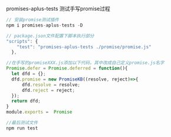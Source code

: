promises-aplus-tests 测试手写promise过程

```javascript
// 安装promise测试插件
npm i promises-aplus-tests -D
```

```javascript
// package.json文件配置下脚本执行部分
"scripts": {
    "test": "promises-aplus-tests ./promise/promise.js"
  },
```
```javascript
//在手写的promiseXXX.js添加以下代码，其中改成自己定义promise.js名字
Promise.defer = Promise.deferred = function(){
  let dfd = {};
  dfd.promise = new PromiseKB((resolve, reject)=>{
      dfd.resolve = resolve;
      dfd.reject = reject;
  });
  return dfd;
}
module.exports =  Promise
```
```javascript
//最后测试文件
npm run test
```